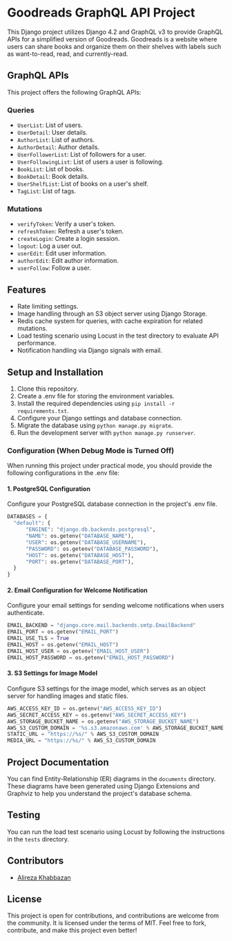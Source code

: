 # Goodreads GraphQL API Project

This Django project utilizes Django 4.2 and GraphQL v3 to provide GraphQL APIs for a simplified version of Goodreads. Goodreads is a website where users can share books and organize them on their shelves with labels such as want-to-read, read, and currently-read.

## GraphQL APIs

This project offers the following GraphQL APIs:

### Queries
- `UserList`: List of users.
- `UserDetail`: User details.
- `AuthorList`: List of authors.
- `AuthorDetail`: Author details.
- `UserFollowerList`: List of followers for a user.
- `UserFollowingList`: List of users a user is following.
- `BookList`: List of books.
- `BookDetail`: Book details.
- `UserShelfList`: List of books on a user's shelf.
- `TagList`: List of tags.

### Mutations
- `verifyToken`: Verify a user's token.
- `refreshToken`: Refresh a user's token.
- `createLogin`: Create a login session.
- `logout`: Log a user out.
- `userEdit`: Edit user information.
- `authorEdit`: Edit author information.
- `userFollow`: Follow a user.

## Features

- Rate limiting settings.
- Image handling through an S3 object server using Django Storage.
- Redis cache system for queries, with cache expiration for related mutations.
- Load testing scenario using Locust in the test directory to evaluate API performance.
- Notification handling via Django signals with email.

## Setup and Installation

1. Clone this repository.
2. Create a .env file for storing the environment variables.
3. Install the required dependencies using `pip install -r requirements.txt`.
4. Configure your Django settings and database connection.
5. Migrate the database using `python manage.py migrate`.
6. Run the development server with `python manage.py runserver`.

### Configuration (When Debug Mode is Turned Off)

When running this project under practical mode, you should provide the following configurations in the .env file:

#### 1. PostgreSQL Configuration
   Configure your PostgreSQL database connection in the project's .env file.

```python
DATABASES = {
  "default": {
      "ENGINE": "django.db.backends.postgresql",
      "NAME": os.getenv("DATABASE_NAME"),
      "USER": os.getenv("DATABASE_USERNAME"),
      "PASSWORD": os.getenv("DATABASE_PASSWORD"),
      "HOST": os.getenv("DATABASE_HOST"),
      "PORT": os.getenv("DATABASE_PORT"),
  }
}
```
#### 2. Email Configuration for Welcome Notification
Configure your email settings for sending welcome notifications when users authenticate.

```python
EMAIL_BACKEND = "django.core.mail.backends.smtp.EmailBackend"
EMAIL_PORT = os.getenv("EMAIL_PORT")
EMAIL_USE_TLS = True
EMAIL_HOST = os.getenv("EMAIL_HOST")
EMAIL_HOST_USER = os.getenv("EMAIL_HOST_USER")
EMAIL_HOST_PASSWORD = os.getenv("EMAIL_HOST_PASSWORD")
  ```

#### 3. S3 Settings for Image Model
Configure S3 settings for the image model, which serves as an object server for handling images and static files.

```python
AWS_ACCESS_KEY_ID = os.getenv("AWS_ACCESS_KEY_ID")
AWS_SECRET_ACCESS_KEY = os.getenv("AWS_SECRET_ACCESS_KEY")
AWS_STORAGE_BUCKET_NAME = os.getenv("AWS_STORAGE_BUCKET_NAME")
AWS_S3_CUSTOM_DOMAIN = '%s.s3.amazonaws.com' % AWS_STORAGE_BUCKET_NAME
STATIC_URL = "https://%s/" % AWS_S3_CUSTOM_DOMAIN
MEDIA_URL = "https://%s/" % AWS_S3_CUSTOM_DOMAIN
```


## Project Documentation

You can find Entity-Relationship (ER) diagrams in the `documents` directory. These diagrams have been generated using Django Extensions and Graphviz to help you understand the project's database schema.

## Testing

You can run the load test scenario using Locust by following the instructions in the `tests` directory.

## Contributors

- [Alireza Khabbazan](https://github.com/khabbazan)

## License

This project is open for contributions, and contributions are welcome from the community. It is licensed under the terms of MIT. Feel free to fork, contribute, and make this project even better!
